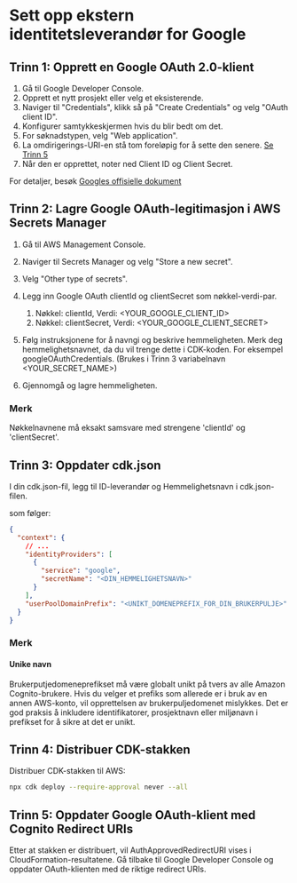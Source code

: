 # Sett opp ekstern identitetsleverandør for Google

## Trinn 1: Opprett en Google OAuth 2.0-klient

1. Gå til Google Developer Console.
2. Opprett et nytt prosjekt eller velg et eksisterende.
3. Naviger til "Credentials", klikk så på "Create Credentials" og velg "OAuth client ID".
4. Konfigurer samtykkeskjermen hvis du blir bedt om det.
5. For søknadstypen, velg "Web application".
6. La omdirigerings-URI-en stå tom foreløpig for å sette den senere. [Se Trinn 5](#step-5-update-google-oauth-client-with-cognito-redirect-uris)
7. Når den er opprettet, noter ned Client ID og Client Secret.

For detaljer, besøk [Googles offisielle dokument](https://support.google.com/cloud/answer/6158849?hl=en)

## Trinn 2: Lagre Google OAuth-legitimasjon i AWS Secrets Manager

1. Gå til AWS Management Console.
2. Naviger til Secrets Manager og velg "Store a new secret".
3. Velg "Other type of secrets".
4. Legg inn Google OAuth clientId og clientSecret som nøkkel-verdi-par.

   1. Nøkkel: clientId, Verdi: <YOUR_GOOGLE_CLIENT_ID>
   2. Nøkkel: clientSecret, Verdi: <YOUR_GOOGLE_CLIENT_SECRET>

5. Følg instruksjonene for å navngi og beskrive hemmeligheten. Merk deg hemmelighetsnavnet, da du vil trenge dette i CDK-koden. For eksempel googleOAuthCredentials. (Brukes i Trinn 3 variabelnavn <YOUR_SECRET_NAME>)
6. Gjennomgå og lagre hemmeligheten.

### Merk

Nøkkelnavnene må eksakt samsvare med strengene 'clientId' og 'clientSecret'.

## Trinn 3: Oppdater cdk.json

I din cdk.json-fil, legg til ID-leverandør og Hemmelighetsnavn i cdk.json-filen.

som følger:

```json
{
  "context": {
    // ...
    "identityProviders": [
      {
        "service": "google",
        "secretName": "<DIN_HEMMELIGHETSNAVN>"
      }
    ],
    "userPoolDomainPrefix": "<UNIKT_DOMENEPREFIX_FOR_DIN_BRUKERPULJE>"
  }
}
```

### Merk

#### Unike navn

Brukerputjedomeneprefikset må være globalt unikt på tvers av alle Amazon Cognito-brukere. Hvis du velger et prefiks som allerede er i bruk av en annen AWS-konto, vil opprettelsen av brukerpuljedomenet mislykkes. Det er god praksis å inkludere identifikatorer, prosjektnavn eller miljønavn i prefikset for å sikre at det er unikt.

## Trinn 4: Distribuer CDK-stakken

Distribuer CDK-stakken til AWS:

```sh
npx cdk deploy --require-approval never --all
```

## Trinn 5: Oppdater Google OAuth-klient med Cognito Redirect URIs

Etter at stakken er distribuert, vil AuthApprovedRedirectURI vises i CloudFormation-resultatene. Gå tilbake til Google Developer Console og oppdater OAuth-klienten med de riktige redirect URIs.
